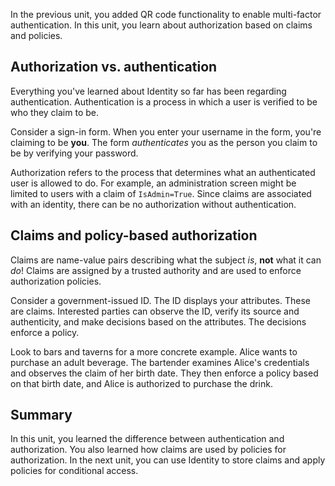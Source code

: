 In the previous unit, you added QR code functionality to enable multi-factor authentication. In this unit, you learn about authorization based on claims and policies. 

## Authorization vs. authentication

Everything you've learned about Identity so far has been regarding authentication. Authentication is a process in which a user is verified to be who they claim to be.

Consider a sign-in form. When you enter your username in the form, you're claiming to be **you**. The form *authenticates* you as the person you claim to be by verifying your password.

Authorization refers to the process that determines what an authenticated user is allowed to do. For example, an administration screen might be limited to users with a claim of `IsAdmin=True`. Since claims are associated with an identity, there can be no authorization without authentication.

## Claims and policy-based authorization

Claims are name-value pairs describing what the subject *is*, **not** what it can *do*! Claims are assigned by a trusted authority and are used to enforce authorization policies.

Consider a government-issued ID. The ID displays your attributes. These are claims. Interested parties can observe the ID, verify its source and authenticity, and make decisions based on the attributes. The decisions enforce a policy.

Look to bars and taverns for a more concrete example. Alice wants to purchase an adult beverage. The bartender examines Alice's credentials and observes the claim of her birth date. They then enforce a policy based on that birth date, and Alice is authorized to purchase the drink.

## Summary

In this unit, you learned the difference between authentication and authorization. You also learned how claims are used by policies for authorization. In the next unit, you can use Identity to store claims and apply policies for conditional access.
